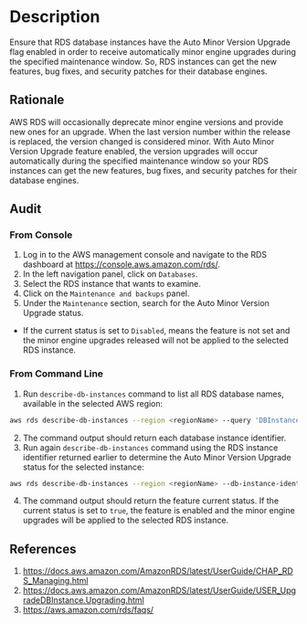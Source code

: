# Description

Ensure that RDS database instances have the Auto Minor Version Upgrade flag enabled in order to receive automatically minor engine upgrades during the specified maintenance window. So, RDS instances can get the new features, bug fixes, and security patches for their database engines.

## Rationale

AWS RDS will occasionally deprecate minor engine versions and provide new ones for an upgrade. When the last version number within the release is replaced, the version changed is considered minor. With Auto Minor Version Upgrade feature enabled, the version upgrades will occur automatically during the specified maintenance window so your RDS instances can get the new features, bug fixes, and security patches for their database engines.

## Audit

### From Console

1. Log in to the AWS management console and navigate to the RDS dashboard at <https://console.aws.amazon.com/rds/>.
2. In the left navigation panel, click on `Databases`.
3. Select the RDS instance that wants to examine.
4. Click on the `Maintenance and backups` panel.
5. Under the `Maintenance` section, search for the Auto Minor Version Upgrade status.

- If the current status is set to `Disabled`, means the feature is not set and the minor engine upgrades released will not be applied to the selected RDS instance.

### From Command Line

1. Run `describe-db-instances` command to list all RDS database names, available in the selected AWS region:

```sh
aws rds describe-db-instances --region <regionName> --query 'DBInstances[*].DBInstanceIdentifier'
```

2. The command output should return each database instance identifier.
3. Run again `describe-db-instances` command using the RDS instance identifier returned earlier to determine the Auto Minor Version Upgrade status for the selected instance:

```sh
aws rds describe-db-instances --region <regionName> --db-instance-identifier <dbInstanceIdentifier> --query 'DBInstances[*].AutoMinorVersionUpgrade'
```

4. The command output should return the feature current status. If the current status is set to `true`, the feature is enabled and the minor engine upgrades will be applied to the selected RDS instance.

## References

1. <https://docs.aws.amazon.com/AmazonRDS/latest/UserGuide/CHAP_RDS_Managing.html>
2. <https://docs.aws.amazon.com/AmazonRDS/latest/UserGuide/USER_UpgradeDBInstance.Upgrading.html>
3. <https://aws.amazon.com/rds/faqs/>
